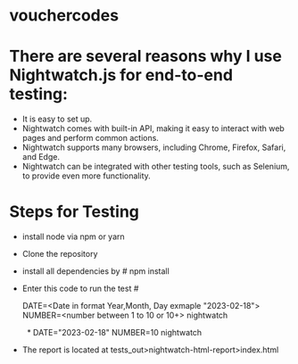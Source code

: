# vouchercodes

# There are several reasons why I use Nightwatch.js for end-to-end testing:
* It is easy to set up.
* Nightwatch comes with built-in API, making it easy to interact with web pages and perform common actions.
* Nightwatch supports many browsers, including Chrome, Firefox, Safari, and Edge.
* Nightwatch can be integrated with other testing tools, such as Selenium, to provide even more functionality.

# Steps for Testing
* install node via npm or yarn
* Clone the repository
* install all dependencies by # npm install
* Enter this code to run the test # <p>DATE=<Date in format Year,Month, Day exmaple "2023-02-18"> NUMBER=<number between 1 to 10 or 10+> nightwatch </p>
  * DATE="2023-02-18" NUMBER=10 nightwatch

* The report is located at tests_out>nightwatch-html-report>index.html
